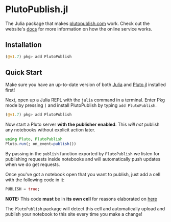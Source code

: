 # PlutoPublish.jl

The Julia package that makes [plutopublish.com](https://plutopublish.com) work. Check out the website's [docs](https://plutopublish.com/docs) for more information on how the online service works.

## Installation

```julia
(@v1.7) pkg> add PlutoPublish
```

## Quick Start

Make sure you have an up-to-date version of both [Julia](https://julialang.org/) and [Pluto.jl](https://github.com/fonsp/Pluto.jl) installed first!

Next, open up a Julia REPL with the `julia` command in a terminal. Enter Pkg mode by pressing `]` and install PlutoPublish by typing `add PlutoPublish`.

```julia
(@v1.7) pkg> add PlutoPublish
```

Now start a Pluto server __with the publisher enabled__. This _will not_ publish any notebooks without explicit action later.

```julia
using Pluto, PlutoPublish
Pluto.run(; on_event=publish())
```

By passing in the `publish` function exported by `PlutoPublish` we listen for publishing requests inside notebooks and will automatically push updates when we do get requests.

Once you've got a notebook open that you want to publish, just add a cell with the following code in it:

```julia
PUBLISH = true;
```

<span class="note"><b>NOTE:</b> This code __must__ be in __its own cell__ for reasons elaborated on [here](https://plutopublish.com/docs/how-it-works.md)</span>

The `PlutoPublish` package will detect this cell and automatically upload and publish your notebook to this site every time you make a change!
